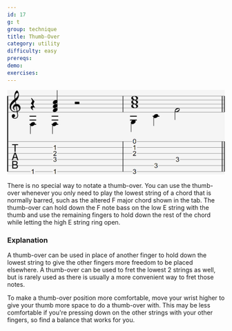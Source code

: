 ```yaml
---
id: 17
g: t
group: technique
title: Thumb-Over
category: utility
difficulty: easy
prereqs: 
demo: 
exercises:
---
```


<div class="tabImg">
  <img src="thumb-over.jpg" />
</div>

There is no special way to notate a thumb-over. You can use the thumb-over whenever you only need to play the <span class="tt" data-tip="the string with the lowest pitch, or at the bottom of the tab">lowest string</span> of a chord that is normally barred, such as the altered F major chord shown in the tab. The thumb-over can hold down the F note bass on the <span class="tt" data-tip="the E string with the lowest pitch, or at the bottom of the tab">low E string</span> with the thumb and use the remaining fingers to hold down the rest of the chord while letting the <span class="tt" data-tip="the E string with the highest pitch, or at the top of the tab">high E string</span> ring open.

### Explanation

A thumb-over can be used in place of another finger to hold down the <span class="tt" data-tip="the string with the lowest pitch, or at the bottom of the tab">lowest string</span> to give the other fingers more freedom to be placed elsewhere. A thumb-over can be used to fret the lowest 2 strings as well, but is rarely used as there is usually a more convenient way to fret those notes.

To make a thumb-over position more comfortable, move your wrist higher to give your thumb more space to do a thumb-over with. This may be less comfortable if you're pressing down on the other strings with your other fingers, so find a balance that works for you.